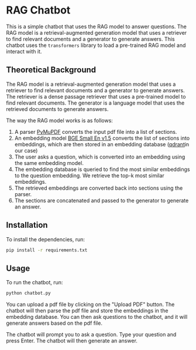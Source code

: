 # RAG Chatbot

This is a simple chatbot that uses the RAG model to answer questions. The RAG model is a retrieval-augmented generation model that uses a retriever to find relevant documents and a generator to generate answers. This chatbot uses the `transformers` library to load a pre-trained RAG model and interact with it.

## Theoretical Background

The RAG model is a retrieval-augmented generation model that uses a retriever to find relevant documents and a generator to generate answers. The retriever is a dense passage retriever that uses a pre-trained model to find relevant documents. The generator is a language model that uses the retrieved documents to generate answers.

The way the RAG model works is as follows:

1. A parser [PyMuPDF](https://pymupdf.readthedocs.io/en/latest/index.html) converts the input pdf file into a list of sections. 
2. An embedding model [BGE Small En v1.5](https://huggingface.co/BAAI/bge-small-en-v1.5) converts the list of sections into embeddings, which are then stored in an embedding database ([qdrant](https://qdrant.tech/)in our case) 
3. The user asks a question, which is converted into an embedding using the same embedding model.
4. The embedding database is queried to find the most similar embeddings to the question embedding. We retrieve the top-k most similar embeddings.
5. The retrieved embeddings are converted back into sections using the parser.
6. The sections are concatenated and passed to the generator to generate an answer.

## Installation

To install the dependencies, run:

```bash
pip install -r requirements.txt
```

## Usage

To run the chatbot, run:

```bash
python chatbot.py
```

You can upload a pdf file by clicking on the "Upload PDF" button. The chatbot will then parse the pdf file and store the embeddings in the embedding database. You can then ask questions to the chatbot, and it will generate answers based on the pdf file.

The chatbot will prompt you to ask a question. Type your question and press Enter. The chatbot will then generate an answer.
